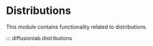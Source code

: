 # Distributions

This module contains functionality related to distributions.

::: diffusionlab.distributions
